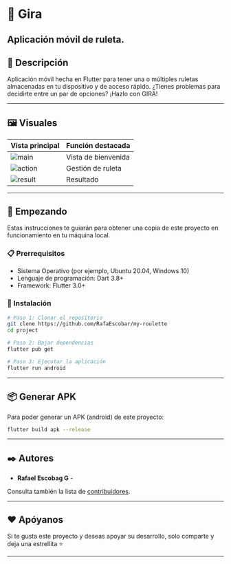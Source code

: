 # 📌 Gira

Aplicación móvil de ruleta.
---

## 🧠 Descripción

Aplicación móvil hecha en Flutter para tener una o múltiples ruletas almacenadas en tu dispositivo y de acceso rápido. ¿Tienes problemas para decidirte entre un par de opciones? ¡Hazlo con GIRA!

---

## 🖼️ Visuales

| Vista principal       | Función destacada           |
| --------------------- | --------------------------- |
| ![main](https://i.postimg.cc/mr8QyPLZ/a.jpg) | Vista de bienvenida |
| ![action](https://i.postimg.cc/MpGRKW0h/a.jpg) | Gestión de ruleta |
| ![result](https://i.postimg.cc/Sxt9nwDj/b.jpg) | Resultado |

---

## 🚀 Empezando

Estas instrucciones te guiarán para obtener una copia de este proyecto en funcionamiento en tu máquina local.

### 📋 Prerrequisitos

- Sistema Operativo (por ejemplo, Ubuntu 20.04, Windows 10)
- Lenguaje de programación: Dart 3.8+
- Framework: Flutter 3.0+

### 🔧 Instalación

```bash
# Paso 1: Clonar el repositorio
git clone https://github.com/RafaEscobar/my-roulette
cd project

# Paso 2: Bajar dependencias
flutter pub get

# Paso 3: Ejecutar la aplicación
flutter run android
```

---

## 📦 Generar APK

Para poder generar un APK (android) de este proyecto:

```bash
flutter build apk --release
```
---

## ✒️ Autores

- **Rafael Escobag G** -

Consulta también la lista de [contribuidores]().

---

## ❤️ Apóyanos

Si te gusta este proyecto y deseas apoyar su desarrollo, solo comparte y deja una estrellita ⭐ 

---